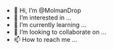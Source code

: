 - 👋 Hi, I’m @MolmanDrop
- 👀 I’m interested in ...
- 🌱 I’m currently learning ...
- 💞️ I’m looking to collaborate on ...
- 📫 How to reach me ...

<!---
MolmanDrop/MolmanDrop is a ✨ special ✨ repository because its `README.md` (this file) appears on your GitHub profile.
You can click the Preview link to take a look at your changes.
--->
